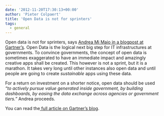 ```yaml
---
date: '2012-11-20T17:30:13+00:00'
author: 'Pieter Colpaert'
title: 'Open Data is not for sprinters'
tags:
  - general
---
```


Open data is not for sprinters, says [Andrea Mi Maio in a blogpost at Gartner’s](http://blogs.gartner.com/andrea_dimaio/2012/11/20/open-data-is-not-for-sprinters/). Open Data is the logical next big step for IT infrastructures at governments. To convince governments, the concept of open data is sometimes exaggerated to have an immediate impact and amazingly creative apps shall be created. This however is not a sprint, but it is a marathon. It takes very long until other instances also open data and until people are going to create _sustainable_ apps using these data.

For a return on investment on a shorter notice, open data should be used _“to actively pursue value generated inside government, by building dashboards, by easing the data exchange across agencies or government tiers.”_ Andrea proceeds.

You can read the[ full article on Gartner’s blog](http://blogs.gartner.com/andrea_dimaio/2012/11/20/open-data-is-not-for-sprinters/).

